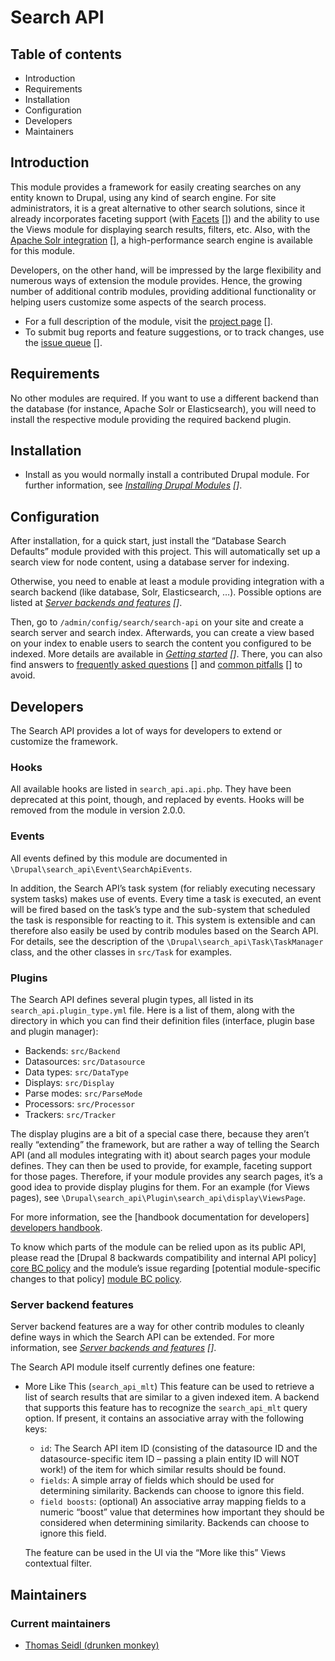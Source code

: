 # Search API

## Table of contents

- Introduction
- Requirements
- Installation
- Configuration
- Developers
- Maintainers

## Introduction

This module provides a framework for easily creating searches on any entity
known to Drupal, using any kind of search engine. For site administrators, it is
a great alternative to other search solutions, since it already incorporates
faceting support (with [Facets] []) and the ability to use the Views
module for displaying search results, filters, etc. Also, with the
[Apache Solr integration] [], a high-performance search engine is
available for this module.

[Facets]: https://www.drupal.org/project/facets
[Apache Solr integration]: https://www.drupal.org/project/search_api_solr

Developers, on the other hand, will be impressed by the large flexibility and
numerous ways of extension the module provides. Hence, the growing number of
additional contrib modules, providing additional functionality or helping users
customize some aspects of the search process.

- For a full description of the module, visit the [project page] [].
- To submit bug reports and feature suggestions, or to track changes, use the
  [issue queue] [].

[Project page]: https://www.drupal.org/project/search_api
[issue queue]: https://www.drupal.org/project/issues/search_api

## Requirements

No other modules are required. If you want to use a different backend than the
database (for instance, Apache Solr or Elasticsearch), you will need to install
the respective module providing the required backend plugin.

## Installation

- Install as you would normally install a contributed Drupal module. For further
  information, see _[Installing Drupal Modules] []_.

[Installing Drupal Modules]: https://www.drupal.org/docs/extending-drupal/installing-drupal-modules

## Configuration

After installation, for a quick start, just install the “Database Search
Defaults” module provided with this project. This will automatically set up a
search view for node content, using a database server for indexing.

Otherwise, you need to enable at least a module providing integration with a
search backend (like database, Solr, Elasticsearch, …). Possible options are
listed at _[Server backends and features] []_.

[Server backends and features]: https://www.drupal.org/docs/8/modules/search-api/getting-started/server-backends-and-features

Then, go to `/admin/config/search/search-api` on your site and create a search
server and search index. Afterwards, you can create a view based on your index
to enable users to search the content you configured to be indexed. More details
are available in _[Getting started] []_. There, you can also find answers to
[frequently asked questions] [] and [common pitfalls] [] to avoid.

[Getting started]: https://www.drupal.org/docs/8/modules/search-api/getting-started
[frequently asked questions]: https://www.drupal.org/docs/8/modules/search-api/getting-started/frequently-asked-questions
[common pitfalls]: https://www.drupal.org/docs/8/modules/search-api/getting-started/common-pitfalls

## Developers

The Search API provides a lot of ways for developers to extend or customize the
framework.

### Hooks

All available hooks are listed in `search_api.api.php`. They have been
deprecated at this point, though, and replaced by events. Hooks will be removed
from the module in version 2.0.0.

### Events

All events defined by this module are documented in
`\Drupal\search_api\Event\SearchApiEvents`.

In addition, the Search API’s task system (for reliably executing necessary
system tasks) makes use of events. Every time a task is executed, an event will
be fired based on the task’s type and the sub-system that scheduled the task is
responsible for reacting to it. This system is extensible and can therefore also
easily be used by contrib modules based on the Search API. For details, see the
description of the `\Drupal\search_api\Task\TaskManager` class, and the other
classes in `src/Task` for examples.

### Plugins

The Search API defines several plugin types, all listed in its
`search_api.plugin_type.yml` file. Here is a list of them, along with the
directory in which you can find their definition files (interface, plugin base
and plugin manager):

- Backends: `src/Backend`
- Datasources: `src/Datasource`
- Data types: `src/DataType`
- Displays: `src/Display`
- Parse modes: `src/ParseMode`
- Processors: `src/Processor`
- Trackers: `src/Tracker`

The display plugins are a bit of a special case there, because they aren’t
really “extending” the framework, but are rather a way of telling the Search API
(and all modules integrating with it) about search pages your module defines.
They can then be used to provide, for example, faceting support for those pages.
Therefore, if your module provides any search pages, it’s a good idea to provide
display plugins for them. For an example (for Views pages), see
`\Drupal\search_api\Plugin\search_api\display\ViewsPage`.

For more information, see the
[handbook documentation for developers] [developers handbook].

[Developers handbook]: https://www.drupal.org/docs/8/modules/search-api/developer-documentation

To know which parts of the module can be relied upon as its public API, please
read the [Drupal 8 backwards compatibility and internal API policy]
[core BC policy] and the module’s issue regarding
[potential module-specific changes to that policy] [module BC policy].

[Core BC policy]: https://www.drupal.org/core/d8-bc-policy
[Module BC policy]: https://www.drupal.org/node/2871549

### Server backend features

Server backend features are a way for other contrib modules to cleanly define
ways in which the Search API can be extended. For more information, see
_[Server backends and features] []_.

The Search API module itself currently defines one feature:

- More Like This (`search_api_mlt`)
  This feature can be used to retrieve a list of search results that are similar
  to a given indexed item. A backend that supports this feature has to recognize
  the `search_api_mlt` query option. If present, it contains an associative
  array with the following keys:
  - `id`: The Search API item ID (consisting of the datasource ID and the
    datasource-specific item ID – passing a plain entity ID will NOT work!) of
    the item for which similar results should be found.
  - `fields`: A simple array of fields which should be used for determining
    similarity. Backends can choose to ignore this field.
  - `field boosts`: (optional) An associative array mapping fields to a numeric
    “boost” value that determines how important they should be considered when
    determining similarity. Backends can choose to ignore this field.

  The feature can be used in the UI via the “More like this” Views contextual
  filter.

## Maintainers

### Current maintainers

- [Thomas Seidl (drunken monkey)](https://www.drupal.org/u/drunken-monkey)
